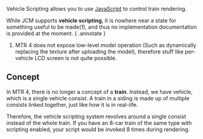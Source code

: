 Vehicle Scripting allows you to use [JavaScript](index.md) to control train rendering.

While JCM supports **vehicle scripting**, it is nowhere near a state for something useful to be made(1), and thus no implementation documentation is provided at the moment.
{ .annotate }

1. MTR 4 does not expose low-level model operation (Such as dynamically replacing the texture after uploading the model), therefore stuff like per-vehicle LCD screen is not quite possible.

## Concept
In MTR 4, there is no longer a concept of a **train**. Instead, we have vehicle, which is a single vehicle consist. A train in a siding is made up of multiple consists linked together, just like how it is in real-life.

Therefore, the vehicle scripting system revolves around a single consist instead of the whole train. If you have an 8-car train of the same type with scripting enabled, your script would be invoked 8 times during rendering.
